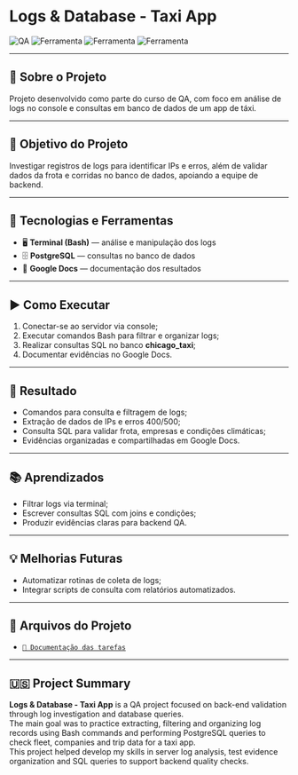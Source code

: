 # Logs & Database - Taxi App

![QA](https://img.shields.io/badge/Testes-Console%20e%20Banco%20de%20Dados-blue)
![Ferramenta](https://img.shields.io/badge/Logs-Analise-green)
![Ferramenta](https://img.shields.io/badge/PostgreSQL-Consultas-orange)
![Ferramenta](https://img.shields.io/badge/Bash-Terminal-lightgrey)

---

## 📌 Sobre o Projeto

Projeto desenvolvido como parte do curso de QA, com foco em análise de logs no console e consultas em banco de dados de um app de táxi.

---

## 🎯 Objetivo do Projeto

Investigar registros de logs para identificar IPs e erros, além de validar dados da frota e corridas no banco de dados, apoiando a equipe de backend.

---

## 🔧 Tecnologias e Ferramentas

- 🖥️ **Terminal (Bash)** — análise e manipulação dos logs
- 🗄️ **PostgreSQL** — consultas no banco de dados
- 📄 **Google Docs** — documentação dos resultados

---

## ▶️ Como Executar

1. Conectar-se ao servidor via console;  
2. Executar comandos Bash para filtrar e organizar logs;  
3. Realizar consultas SQL no banco **chicago_taxi**;  
4. Documentar evidências no Google Docs.

---

## 🧾 Resultado

- Comandos para consulta e filtragem de logs;  
- Extração de dados de IPs e erros 400/500;  
- Consulta SQL para validar frota, empresas e condições climáticas;  
- Evidências organizadas e compartilhadas em Google Docs.

---

## 📚 Aprendizados

- Filtrar logs via terminal;  
- Escrever consultas SQL com joins e condições;  
- Produzir evidências claras para backend QA.

---

## 💡 Melhorias Futuras

- Automatizar rotinas de coleta de logs;  
- Integrar scripts de consulta com relatórios automatizados.

---

## 📂 Arquivos do Projeto

- [`📄 Documentação das tarefas`](https://docs.google.com/document/d/1PMawzHyqS_U6IcaafOOS0EJXGPhsbQmKfFfWpv8F3rE/edit?usp=sharing)

---

##  🇺🇸 Project Summary

**Logs & Database - Taxi App** is a QA project focused on back-end validation through log investigation and database queries.  
The main goal was to practice extracting, filtering and organizing log records using Bash commands and performing PostgreSQL queries to check fleet, companies and trip data for a taxi app.  
This project helped develop my skills in server log analysis, test evidence organization and SQL queries to support backend quality checks.
